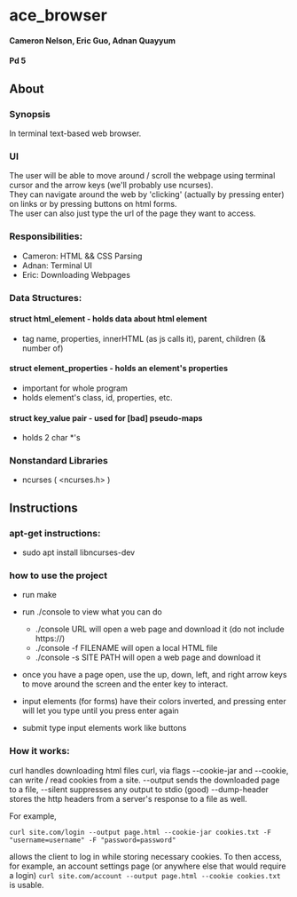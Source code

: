 # ace_browser

#### Cameron Nelson, Eric Guo, Adnan Quayyum  
#### Pd 5

## About
### Synopsis
In terminal text-based web browser.

### UI
The user will be able to move around / scroll the webpage using terminal cursor and the arrow keys (we'll probably use ncurses).    
They can navigate around the web by 'clicking' (actually by pressing enter) on links or by pressing buttons on html forms.  
The user can also just type the url of the page they want to access.

### Responsibilities:
- Cameron: HTML && CSS Parsing
- Adnan: Terminal UI
- Eric: Downloading Webpages

### Data Structures:
#### struct html_element - holds data about html element
- tag name, properties, innerHTML (as js calls it), parent, children (& number of)

#### struct element_properties - holds an element's properties
- important for whole program
- holds element's class, id, properties, etc.

#### struct key_value pair - used for \[bad\] pseudo-maps
- holds 2 char *'s

### Nonstandard Libraries
- ncurses ( <ncurses.h> ) 

## Instructions
### apt-get instructions:
- sudo apt install libncurses-dev

### how to use the project
- run make
- run ./console to view what you can do
  - ./console URL will open a web page and download it (do not include https://)
  - ./console -f FILENAME will open a local HTML file
  - ./console -s SITE PATH will open a web page and download it
  
- once you have a page open, use the up, down, left, and right arrow keys to move around the screen and the enter key to interact.
- input elements (for forms) have their colors inverted, and pressing enter will let you type until you press enter again
- submit type input elements work like buttons


### How it works:
curl handles downloading html files
curl, via flags --cookie-jar and --cookie, can write / read cookies from a site.
--output sends the downloaded page to a file, --silent suppresses any output to stdio (good) 
--dump-header stores the http headers from a server's response to a file as well.

For example,
```
curl site.com/login --output page.html --cookie-jar cookies.txt -F "username=username" -F "password=password"
```
allows the client to log in while storing necessary cookies.
To then access, for example, an account settings page (or anywhere else that would require a login) 
` curl site.com/account --output page.html --cookie cookies.txt ` is usable.
